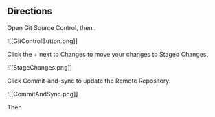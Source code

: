 ## Directions
Open Git Source Control, then.. 

![[GitControlButton.png]]



Click the + next to Changes to move your changes to Staged Changes.

![[StageChanges.png]]


Click Commit-and-sync to update the Remote Repository.

![[CommitAndSync.png]]

Then 